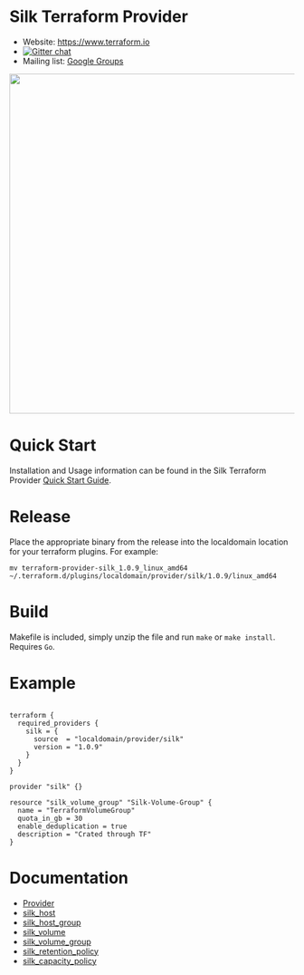 # Silk Terraform Provider

- Website: https://www.terraform.io
- [![Gitter chat](https://badges.gitter.im/hashicorp-terraform/Lobby.png)](https://gitter.im/hashicorp-terraform/Lobby)
- Mailing list: [Google Groups](http://groups.google.com/group/terraform-tool)

<img src="https://cdn.rawgit.com/hashicorp/terraform-website/master/content/source/assets/images/logo-hashicorp.svg" width="600px">


# Quick Start

Installation and Usage information can be found in the Silk Terraform Provider [Quick Start Guide](https://github.com/silk-us/silk-terraform-provider/blob/master/docs/quick_start.md).

# Release

Place the appropriate binary from the release into the localdomain location for your terraform plugins. For example:
```
mv terraform-provider-silk_1.0.9_linux_amd64 ~/.terraform.d/plugins/localdomain/provider/silk/1.0.9/linux_amd64
```

# Build

Makefile is included, simply unzip the file and run `make` or `make install`. Requires `Go`.

# Example

```hcl

terraform {
  required_providers {
    silk = {
      source  = "localdomain/provider/silk"
      version = "1.0.9"
    }
  }
}

provider "silk" {}

resource "silk_volume_group" "Silk-Volume-Group" {
  name = "TerraformVolumeGroup"
  quota_in_gb = 30
  enable_deduplication = true
  description = "Crated through TF"
}
```



# Documentation

* [Provider](https://github.com/silk-us/silk-terraform-provider/tree/master/docs)
* [silk_host](https://github.com/silk-us/silk-terraform-provider/blob/master/docs/silk_host.md)
* [silk_host_group](https://github.com/silk-us/silk-terraform-provider/blob/master/docs/silk_host_group.md)
* [silk_volume](https://github.com/silk-us/silk-terraform-provider/blob/master/docs/silk_volume.md)
* [silk_volume_group](https://github.com/silk-us/silk-terraform-provider/blob/master/docs/silk_volume_group.md)
* [silk_retention_policy](https://github.com/silk-us/terraform-provider-silk/blob/master/docs/silk_retention_policy.md)
* [silk_capacity_policy](https://github.com/silk-us/terraform-provider-silk/blob/master/docs/silk_capacity_policy.md)
